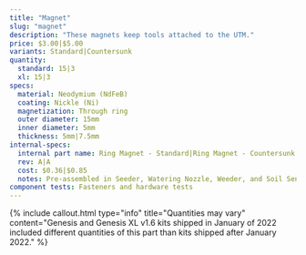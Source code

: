 ```yaml
---
title: "Magnet"
slug: "magnet"
description: "These magnets keep tools attached to the UTM."
price: $3.00|$5.00
variants: Standard|Countersunk
quantity:
  standard: 15|3
  xl: 15|3
specs:
  material: Neodymium (NdFeB)
  coating: Nickle (Ni)
  magnetization: Through ring
  outer diameter: 15mm
  inner diameter: 5mm
  thickness: 5mm|7.5mm
internal-specs:
  internal part name: Ring Magnet - Standard|Ring Magnet - Countersunk
  rev: A|A
  cost: $0.36|$0.85
  notes: Pre-assembled in Seeder, Watering Nozzle, Weeder, and Soil Sensor Tools. Quantity updated for production run 2.
component tests: Fasteners and hardware tests
---
```


{%
include callout.html
type="info"
title="Quantities may vary"
content="Genesis and Genesis XL v1.6 kits shipped in January of 2022 included different quantities of this part than kits shipped after January 2022."
%}
